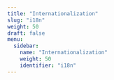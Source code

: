 ```yaml
---
title: "Internationalization"
slug: "i18n"
weight: 50
draft: false
menu:
  sidebar:
    name: "Internationalization"
    weight: 50
    identifier: "i18n"
---
```

